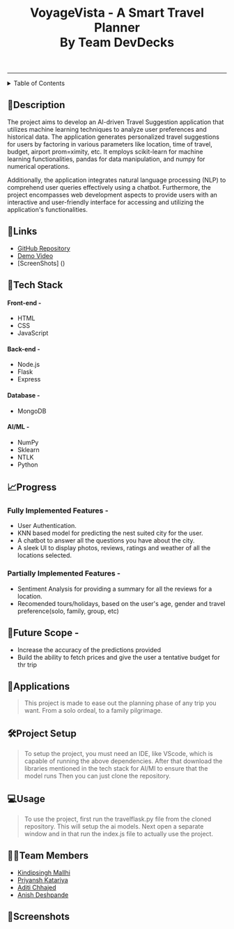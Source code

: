 <h1 align = "center">
    <strong>VoyageVista</strong> - A Smart Travel Planner<br>
    By Team DevDecks <br><br>
</h1>
<hr>

<details>
<summary>Table of Contents</summary>

- [Description](#📝description)
- [Links](#🔗links)
- [Tech Stack](#🤖tech-stack)
- [Progress](#📈progress)
- [Future Scope](#🔮future-scope)
- [Applications](#💸applications)
- [Setup](#🛠project-setup)
- [Usage](#💻usage)
- [Team Members](#👨‍💻team-members)
- [Screenshots]()
</details>

## 📝Description
The project aims to develop an AI-driven Travel Suggestion application that utilizes machine learning techniques to analyze user preferences and historical data. The application generates personalized travel suggestions for users by factoring in various parameters like location, time of travel, budget, airport prom=ximity, etc. It employs scikit-learn for machine learning functionalities, pandas for data manipulation, and numpy for numerical operations.

Additionally, the application integrates natural language processing (NLP) to comprehend user queries effectively using a chatbot. Furthermore, the project encompasses web development aspects to provide users with an interactive and user-friendly interface for accessing and utilizing the application's functionalities.

## 🔗Links
- [GitHub Repository](https://github.com/wizardd254/Devdeck_VoyageVista)
- [Demo Video]()
- [ScreenShots] ()

## 🤖Tech Stack

#### Front-end -
- HTML
- CSS
- JavaScript

#### Back-end -

- Node.js
- Flask
- Express

#### Database -
- MongoDB

#### AI/ML -
- NumPy
- Sklearn
- NTLK
- Python

## 📈Progress

### Fully Implemented Features -

- User Authentication.
- KNN based model for predicting the nest suited city for the user.
- A chatbot to answer all the questions you have about the city.
- A sleek UI to display photos, reviews, ratings and weather of all the locations selected.

### Partially Implemented Features - 

- Sentiment Analysis for providing a summary for all the reviews for a location.
- Recomended tours/holidays, based on the user's age, gender and travel preference(solo, family, group, etc)

## 🔮Future Scope -

- Increase the accuracy of the predictions provided
- Build the ability to fetch prices and give the user a tentative budget for thr trip

## 💸Applications
> This project is made to ease out the planning phase of any trip you want. From a solo ordeal, to a family pilgrimage.

## 🛠Project Setup

> To setup the project, you must need an IDE, like VScode, which is capable of running the above dependencies.
> After that download the libraries mentioned in the tech stack for AI/Ml to ensure that the model runs
> Then you can just clone the repository.

## 💻Usage

> To use the project, first run the travelflask.py file from the cloned repository. This will setup the ai models.
> Next open a separate window and in that run the index.js file to actually use the project.

## 👨‍💻Team Members
- [Kindipsingh Mallhi](https://github.com/kindipsingh)
- [Priyansh Katariya](https://github.com/wizardd254)
- [Aditi Chhajed](https://github.com/aditichhajed)
- [Anish Deshpande](https://github.com/silverhaffling01)

## 📱Screenshots
